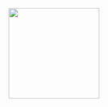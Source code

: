 <!-- [![Anurag's GitHub stats](https://github-readme-stats.vercel.app/api?username=jjeongdong&show_icons=true&theme=tokyonight)](https://github.com/jjeongdong/github-readme-stats)
 -->
<p align="center">


<a href="https://github.com/jjeongdong">
  <img align="center" src="https://github-readme-stats.vercel.app/api?username=jjeongdong&theme=dark" height="180"/>
</a>



</p>
